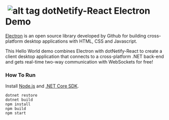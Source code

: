 # &nbsp;![alt tag](http://dotnetify.net/content/images/greendot.png) dotNetify-React Electron Demo

[Electron](https://electron.atom.io/) is an open source library developed by Github for building cross-platform desktop applications with HTML, CSS and Javascript.  

This Hello World demo combines Electron with dotNetify-React to create a client desktop application that connects to a cross-platform .NET back-end and gets real-time two-way communication with WebSockets for free!

### How To Run
Install [Node.js](https://nodejs.org) and [.NET Core SDK](https://www.microsoft.com/net/core#windowscmd).

```
dotnet restore
dotnet build
npm install
npm build
npm start
```



